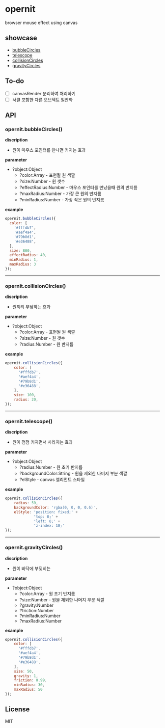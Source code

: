 # opernit

browser mouse effect using canvas

## showcase
* [bubbleCircles](https://sjshin1121.github.io/opernit/example/bubbleCircles.html)
* [telescope](https://sjshin1121.github.io/opernit/example/telescope.html)
* [collisionCircles](https://sjshin1121.github.io/opernit/example/collisionCircles.html)
* [gravityCircles](https://sjshin1121.github.io/opernit/example/gravityCircles.html)

## To-do
- [ ] canvasRender 분리하여 처리하기
- [ ] 서클 포함한 다른 오브젝트 일반화

## API

### opernit.bubbleCircles()

**discription**
 * 원이 마우스 포인터를 만나면 커지는 효과

**parameter**
 * ?object:Object
    * ?color:Array - 표현될 원 색깔
    * ?size:Number - 원 갯수
    * ?effectRadius:Number - 마우스 포인터를 만났을때 원의 반지름
    * ?maxRadius:Number - 가장 큰 원의 반지름
    * ?minRadius:Number - 가장 작은 원의 반지름

**example**
```javascript
opernit.bubbleCircles({
  color: [
    '#fffdb7',
    '#aef4a4',
    '#79b8d1',
    '#e36488',
  ],
  size: 800,
  effectRadius: 40,
  minRadius: 1,
  maxRadius: 3
});
```
***

### opernit.collisionCircles()

**discription**
 * 원끼리 부딪히는 효과

**parameter**
 * ?object:Object
    * ?color:Array - 표현될 원 색깔
    * ?size:Number - 원 갯수
    * ?radius:Number - 원 반지름

**example**
```javascript
opernit.collisionCircles({
    color: [
      '#fffdb7',
      '#aef4a4',
      '#79b8d1',
      '#e36488',
    ],
    size: 100,
    radius: 20,
});
```
***

### opernit.telescope()

**discription**
 * 원이 점점 커지면서 사라지는 효과

**parameter**
 * ?object:Object
    * ?radius:Number - 원 초기 반지름
    * ?backgroundColor:String - 원을 제외한 나머지 부분 색깔
    * ?elStyle - canvas 엘리먼트 스타일

**example**
```javascript
opernit.collisionCircles({
    radius: 50,
    backgroundColor: 'rgba(0, 0, 0, 0.6)',
    elStyle: 'position: fixed;' +
             'top: 0;' +
             'left: 0;' +
             'z-index: 10;'
});
```

***

### opernit.gravityCircles()

**discription**
 * 원이 바닥에 부딪히는 

**parameter**
 * ?object:Object
    * ?color:Array - 원 초기 반지름
    * ?size:Number - 원을 제외한 나머지 부분 색깔
    * ?gravity:Number
    * ?friction:Number
    * ?minRadius:Number
    * ?maxRadius:Number

**example**
```javascript
opernit.collisionCircles({
    color: [
      '#fffdb7',
      '#aef4a4',
      '#79b8d1',
      '#e36488',
    ],
    size: 50,
    gravity: 1,
    friction: 0.99,
    minRadius: 30,
    maxRadius: 50
});
```

## License

MIT
